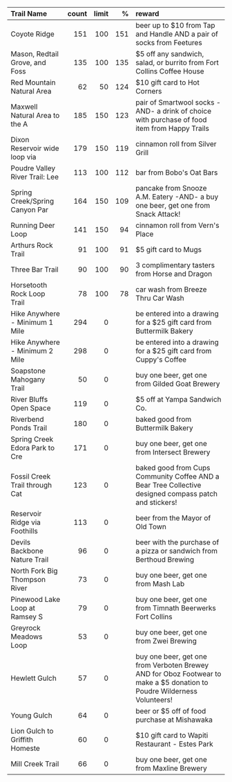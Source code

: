 | Trail Name                     |   count |   limit |   % | reward                                                                                                                  |
|:-------------------------------|--------:|--------:|----:|:------------------------------------------------------------------------------------------------------------------------|
| Coyote Ridge                   |     151 |     100 | 151 | beer up to $10 from Tap and Handle AND a pair of socks from Feetures                                                    |
| Mason, Redtail Grove, and Foss |     135 |     100 | 135 | $5 off any sandwich, salad, or burrito from Fort Collins Coffee House                                                   |
| Red Mountain Natural Area      |      62 |      50 | 124 | $10 gift card to Hot Corners                                                                                            |
| Maxwell Natural Area to the A  |     185 |     150 | 123 | pair of Smartwool socks -AND- a drink of choice with purchase of food item from Happy Trails                            |
| Dixon Reservoir wide loop via  |     179 |     150 | 119 | cinnamon roll from Silver Grill                                                                                         |
| Poudre Valley River Trail: Lee |     113 |     100 | 112 | bar from Bobo's Oat Bars                                                                                                |
| Spring Creek/Spring Canyon Par |     164 |     150 | 109 | pancake from Snooze A.M. Eatery -AND- a buy one beer, get one from Snack Attack!                                        |
| Running Deer Loop              |     141 |     150 |  94 | cinnamon roll from Vern's Place                                                                                         |
| Arthurs Rock Trail             |      91 |     100 |  91 | $5 gift card to Mugs                                                                                                    |
| Three Bar Trail                |      90 |     100 |  90 | 3 complimentary tasters from Horse and Dragon                                                                           |
| Horsetooth Rock Loop Trail     |      78 |     100 |  78 | car wash from Breeze Thru Car Wash                                                                                      |
| Hike Anywhere - Minimum 1 Mile |     294 |       0 |     | be entered into a drawing for a $25 gift card from Buttermilk Bakery                                                    |
| Hike Anywhere - Minimum 2 Mile |     298 |       0 |     | be entered into a drawing for a $25 gift card from Cuppy's Coffee                                                       |
| Soapstone Mahogany Trail       |      50 |       0 |     | buy one beer, get one from Gilded Goat Brewery                                                                          |
| River Bluffs Open Space        |     119 |       0 |     | $5 off at Yampa Sandwich Co.                                                                                            |
| Riverbend Ponds Trail          |     180 |       0 |     | baked good from Buttermilk Bakery                                                                                       |
| Spring Creek Edora Park to Cre |     171 |       0 |     | buy one beer, get one from Intersect Brewery                                                                            |
| Fossil Creek Trail through Cat |     123 |       0 |     | baked good from Cups Community Coffee AND a Bear Tree Collective designed compass patch and stickers!                   |
| Reservoir Ridge via Foothills  |     113 |       0 |     | beer from the Mayor of Old Town                                                                                         |
| Devils Backbone Nature Trail   |      96 |       0 |     | beer with the purchase of a pizza or sandwich from Berthoud Brewing                                                     |
| North Fork Big Thompson River  |      73 |       0 |     | buy one beer, get one from Mash Lab                                                                                     |
| Pinewood Lake Loop at Ramsey S |      79 |       0 |     | buy one beer, get one from Timnath Beerwerks Fort Collins                                                               |
| Greyrock Meadows Loop          |      53 |       0 |     | buy one beer, get one from Zwei Brewing                                                                                 |
| Hewlett Gulch                  |      57 |       0 |     | buy one beer, get one from Verboten Brewey AND for Oboz Footwear to make a $5 donation to Poudre Wilderness Volunteers! |
| Young Gulch                    |      64 |       0 |     | beer or $5 off of food purchase at Mishawaka                                                                            |
| Lion Gulch to Griffith Homeste |      60 |       0 |     | $10 gift card to Wapiti Restaurant - Estes Park                                                                         |
| Mill Creek Trail               |      66 |       0 |     | buy one beer, get one from Maxline Brewery                                                                              |